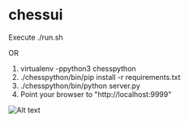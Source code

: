 # chessui

Execute ./run.sh

OR

1. virtualenv -ppython3 chesspython
1. ./chesspython/bin/pip install -r requirements.txt
1. ./chesspython/bin/python server.py
1. Point your browser to "http://localhost:9999"

![Alt text](/docs/screenshots/chessui_home_screenshot.png?raw=true "First Page Screenshot")
